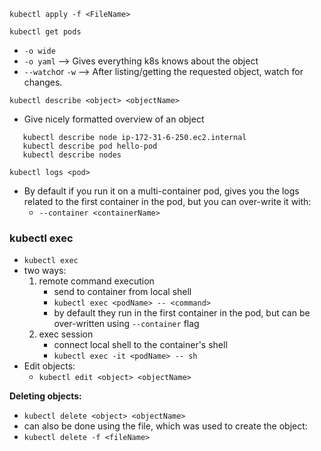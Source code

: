 

`kubectl apply -f <FileName>`

`kubectl get pods`
   * `-o wide`
   * `-o yaml` --> Gives everything k8s knows about the object
   * `--watch`or `-w` --> After listing/getting the requested object, watch for changes.


`kubectl describe <object> <objectName>`
   * Give nicely formatted overview of an object
```
   kubectl describe node ip-172-31-6-250.ec2.internal
   kubectl describe pod hello-pod
   kubectl describe nodes
```

`kubectl logs <pod>`
   * By default if you run it on a multi-container pod, gives you the logs related to the first container in the pod, but you can over-write it with:
      * `--container <containerName>`

### kubectl exec
   * `kubectl exec`
   * two ways:
      1. remote command execution
         * send to container from local shell
         * `kubectl exec <podName> -- <command> `
         * by default they run in the first container in the pod, but can be over-written using `--container` flag
      2. exec session
         * connect local shell to the container's shell
         * `kubectl exec -it <podName> -- sh`
* Edit objects:
   * `kubectl edit <object> <objectName>`

**Deleting objects:**
   * `kubectl delete <object> <objectName>`
   * can also be done using the file, which was used to create the object:
   * `kubectl delete -f <fileName>`
